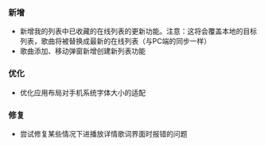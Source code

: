 ### 新增

- 新增我的列表中已收藏的在线列表的更新功能。注意：这将会覆盖本地的目标列表，歌曲将被替换成最新的在线列表（与PC端的同步一样）
- 歌曲添加、移动弹窗新增创建新列表功能

### 优化

- 优化应用布局对手机系统字体大小的适配

### 修复

- 尝试修复某些情况下进播放详情歌词界面时报错的问题
